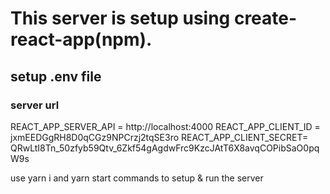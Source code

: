 # This server is setup using create-react-app(npm).

## setup .env file

### server url
REACT_APP_SERVER_API = http://localhost:4000
REACT_APP_CLIENT_ID = jxmEEDGgRH8D0qCGz9NPCrzj2tqSE3ro
REACT_APP_CLIENT_SECRET= QRwLtI8Tn_50zfyb59Qtv_6Zkf54gAgdwFrc9KzcJAtT6X8avqCOPibSaO0pqW9s

use yarn i 
and yarn start 
commands to setup & run the server